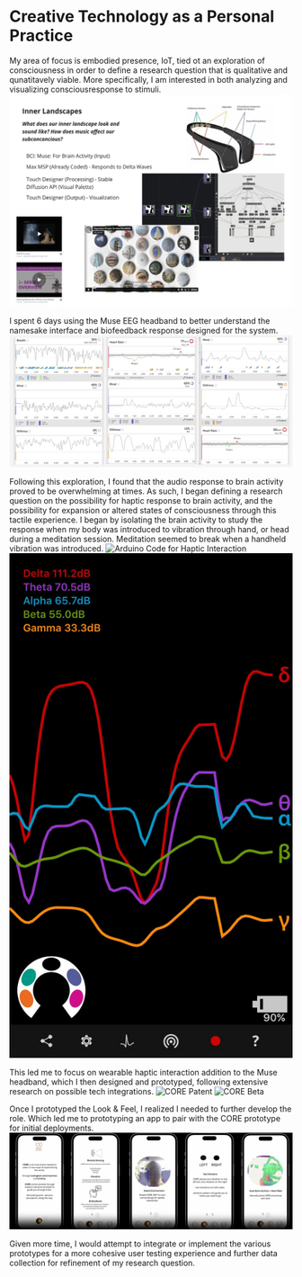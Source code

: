 # Creative Technology as a Personal Practice 

My area of focus is embodied presence, IoT, tied ot an exploration of consciousness in order to define a research question that is qualitative and qunatitavely viable. More specifically, I am interested in both analyzing and visualizing consciousresponse to stimuli. 
![Initial Brainstorm](https://github.com/hanaazab/CreativeTech-04/blob/main/Project%204%20_%20Personal%20Practice/PersonalPractice_InitialNotes.png)

I spent 6 days using the Muse EEG headband to better understand the namesake interface and biofeedback response designed for the system. 
![Muse Experiments](https://github.com/hanaazab/CreativeTech-04/blob/main/Project%204%20_%20Personal%20Practice/MuseExperiment_00_03.png)

Following this exploration, I found that the audio response to brain activity proved to be overwhelming at times. 
As such, I began defining a research question on the possibility for haptic response to brain activity, and the possibility for expansion or altered states of consciousness through this tactile experience. I began by isolating the brain activity to study the response when my body was introduced to vibration through hand, or head during a meditation session. 
Meditation seemed to break when a handheld vibration was introduced. 
![Arduino Code for Haptic Interaction](https://github.com/hanaazab/CreativeTech-04/blob/main/Project%204%20_%20Personal%20Practice/HapticInteraction_Prototype/HapticInteraction_Prototype.ino)
![Mind Monitor](https://github.com/hanaazab/CreativeTech-04/blob/main/MindMonitor_00.jpeg)

This led me to focus on wearable haptic interaction addition to the Muse headband, which I then designed and prototyped, following extensive research on possible tech integrations. 
![CORE Patent]((https://github.com/hanaazab/CreativeTech-04/blob/main/Project%204%20_%20Personal%20Practice/CORE_Patent.png))
![CORE Beta]((https://github.com/hanaazab/CreativeTech-04/blob/main/Project%204%20_%20Personal%20Practice/CORE_Patent.png)](https://github.com/hanaazab/CreativeTech-04/blob/main/Project%204%20_%20Personal%20Practice/Core_Beta_Spread.jpg))

Once I prototyped the Look & Feel, I realized I needed to further develop the role. Which led me to prototyping an app to pair with the CORE prototype for initial deployments. 
![CORE Role-Prototype](https://github.com/hanaazab/CreativeTech-04/blob/main/Project%204%20_%20Personal%20Practice/CORE_Role_Prototype.png)

Given more time, I would attempt to integrate or implement the various prototypes for a more cohesive user testing experience and further data collection for refinement of my research question. 
